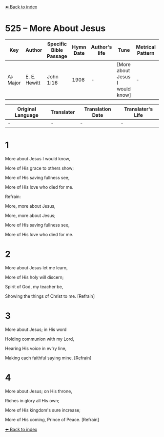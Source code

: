 [⬅️ Back to index](../README.md)

# 525 – More About Jesus

Key | Author   | Specific Bible Passage     |Hymn Date |Author's life |Tune |Metrical Pattern   |Composer/Source
-- | --------- | ---------------------------|----------|--------------|-----|-------------------|-------------  
A♭ Major |E. E. Hewitt |John 1:16 |1908 |- |[More about Jesus I would know] |- |Jno. R. Sweney

Original Language | Translater | Translation Date   | Translater's Life  
----------------- | --------- | --------------------|-------------     
\- |- |- |-




# 1

More about Jesus I would know,

More of His grace to others show;

More of His saving fullness see,

More of His love who died for me.



Refrain:

More, more about Jesus,

More, more about Jesus;

More of His saving fullness see,

More of His love who died for me.



# 2

More about Jesus let me learn,

More of His holy will discern;

Spirit of God, my teacher be,

Showing the things of Christ to me.  [Refrain]



# 3

More about Jesus; in His word

Holding communion with my Lord,

Hearing His voice in ev'ry line,

Making each faithful saying mine.  [Refrain]



# 4

More about Jesus; on His throne,

Riches in glory all His own;

More of His kingdom's sure increase;

More of His coming, Prince of Peace.  [Refrain]

[⬅️ Back to index](../README.md)
